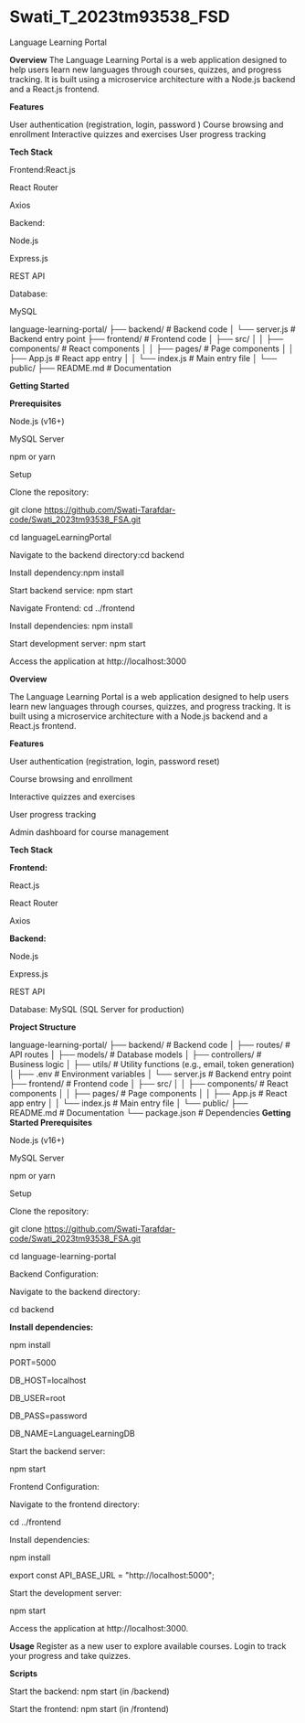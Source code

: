 # Swati_T_2023tm93538_FSD

Language Learning Portal

**Overview**
The Language Learning Portal is a web application designed to help users learn new languages through courses, quizzes, and progress tracking. It is built using a microservice architecture with a Node.js backend and a React.js frontend.

**Features**

User authentication (registration, login, password )
Course browsing and enrollment
Interactive quizzes and exercises
User progress tracking

**Tech Stack**

Frontend:React.js

React Router

Axios

Backend:

Node.js

Express.js

REST API

Database:

MySQL 

language-learning-portal/
├── backend/               # Backend code
│   └── server.js          # Backend entry point
├── frontend/              # Frontend code
│   ├── src/
│   │   ├── components/    # React components
│   │   ├── pages/         # Page components
│   │   ├── App.js         # React app entry
│   │   └── index.js       # Main entry file
│   └── public/
├── README.md              # Documentation

**Getting Started**

**Prerequisites**

Node.js (v16+)

MySQL Server

npm or yarn

Setup

Clone the repository:

git clone https://github.com/Swati-Tarafdar-code/Swati_2023tm93538_FSA.git

cd languageLearningPortal

Navigate to the backend directory:cd backend

Install dependency:npm install

Start backend service: npm start

Navigate Frontend: cd ../frontend

Install dependencies: npm install

Start development server: npm start

Access the application at http://localhost:3000


**Overview**

The Language Learning Portal is a web application designed to help users learn new languages through courses, quizzes, and progress tracking. It is built using a microservice architecture with a Node.js backend and a React.js frontend.

**Features**

User authentication (registration, login, password reset)

Course browsing and enrollment

Interactive quizzes and exercises

User progress tracking

Admin dashboard for course management

**Tech Stack**

**Frontend:**

React.js

React Router

Axios

**Backend:**

Node.js

Express.js

REST API

Database:
MySQL (SQL Server for production)

**Project Structure**

language-learning-portal/
├── backend/               # Backend code
│   ├── routes/            # API routes
│   ├── models/            # Database models
│   ├── controllers/       # Business logic
│   ├── utils/             # Utility functions (e.g., email, token generation)
│   ├── .env               # Environment variables
│   └── server.js          # Backend entry point
├── frontend/              # Frontend code
│   ├── src/
│   │   ├── components/    # React components
│   │   ├── pages/         # Page components
│   │   ├── App.js         # React app entry
│   │   └── index.js       # Main entry file
│   └── public/
├── README.md              # Documentation
└── package.json           # Dependencies
**Getting Started
Prerequisites**

Node.js (v16+)

MySQL Server

npm or yarn

Setup

Clone the repository:

git clone https://github.com/Swati-Tarafdar-code/Swati_2023tm93538_FSA.git

cd language-learning-portal

Backend Configuration:

Navigate to the backend directory:

cd backend

**Install dependencies:**

npm install

PORT=5000

DB_HOST=localhost

DB_USER=root

DB_PASS=password

DB_NAME=LanguageLearningDB

Start the backend server:

npm start

Frontend Configuration:

Navigate to the frontend directory:

cd ../frontend

Install dependencies:

npm install

export const API_BASE_URL = "http://localhost:5000";

Start the development server:

npm start

Access the application at http://localhost:3000.


**Usage**
Register as a new user to explore available courses.
Login to track your progress and take quizzes.

**Scripts**

Start the backend: npm start (in /backend)

Start the frontend: npm start (in /frontend)
